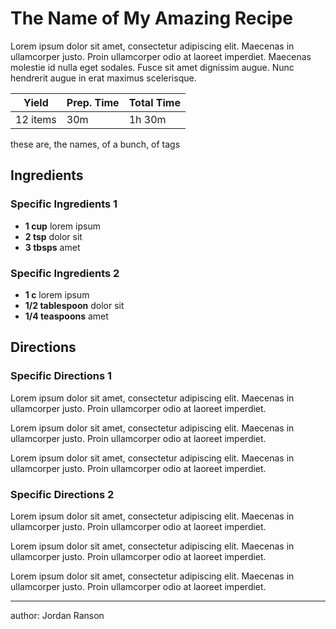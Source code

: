 # The Name of My Amazing Recipe

Lorem ipsum dolor sit amet, consectetur adipiscing elit. Maecenas in ullamcorper justo. Proin ullamcorper odio at laoreet imperdiet. Maecenas molestie id nulla eget sodales. Fusce sit amet dignissim augue. Nunc hendrerit augue in erat maximus scelerisque.

|Yield|Prep. Time|Total Time|
|---|---|---|
|12 items|30m|1h 30m|

these are, the names, of a bunch, of tags

## Ingredients

### Specific Ingredients 1

- **1 cup** lorem ipsum
- **2 tsp** dolor sit
- **3 tbsps** amet

### Specific Ingredients 2

- **1 c** lorem ipsum
- **1/2 tablespoon** dolor sit
- **1/4 teaspoons** amet

## Directions

### Specific Directions 1

Lorem ipsum dolor sit amet, consectetur adipiscing elit. Maecenas in ullamcorper justo. Proin ullamcorper odio at laoreet imperdiet. 

Lorem ipsum dolor sit amet, consectetur adipiscing elit. Maecenas in ullamcorper justo. Proin ullamcorper odio at laoreet imperdiet. 

Lorem ipsum dolor sit amet, consectetur adipiscing elit. Maecenas in ullamcorper justo. Proin ullamcorper odio at laoreet imperdiet. 

### Specific Directions 2

Lorem ipsum dolor sit amet, consectetur adipiscing elit. Maecenas in ullamcorper justo. Proin ullamcorper odio at laoreet imperdiet. 

Lorem ipsum dolor sit amet, consectetur adipiscing elit. Maecenas in ullamcorper justo. Proin ullamcorper odio at laoreet imperdiet. 

Lorem ipsum dolor sit amet, consectetur adipiscing elit. Maecenas in ullamcorper justo. Proin ullamcorper odio at laoreet imperdiet.

---

author: Jordan Ranson
